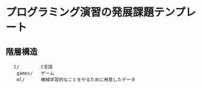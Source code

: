 <!-- -*- coding:utf-8 -*- -->

# プログラミング演習の発展課題テンプレート


## 階層構造

```
   C/        C言語
    games/   ゲーム
    ml/      機械学習的なことをやるために用意したデータ

```

